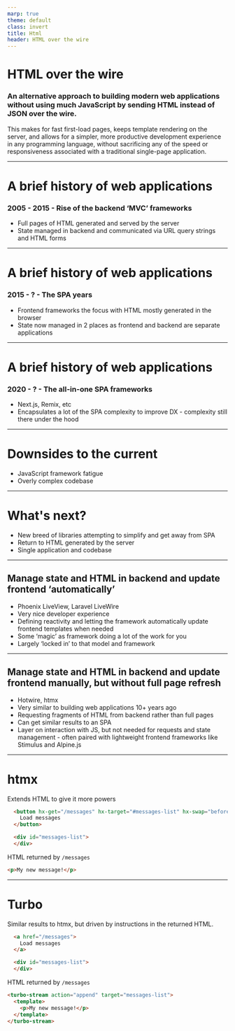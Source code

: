 ```yaml
---
marp: true
theme: default
class: invert
title: Html
header: HTML over the wire
---
```

<!-- _class: lead invert -->

# HTML over the wire
### An alternative approach to building modern web applications without using much JavaScript by sending HTML instead of JSON over the wire.

This makes for fast first-load pages, keeps template rendering on the server, and allows for a simpler, more productive development experience in any programming language, without sacrificing any of the speed or responsiveness associated with a traditional single-page application.

---

# A brief history of web applications

### 2005 - 2015 - Rise of the backend ‘MVC’ frameworks
- Full pages of HTML generated and served by the server
- State managed in backend and communicated via URL query strings and HTML forms

---

# A brief history of web applications

### 2015 - ? - The SPA years
- Frontend frameworks the focus with HTML mostly generated in the browser
- State now managed in 2 places as frontend and backend are separate applications

---

# A brief history of web applications

### 2020 - ? - The all-in-one SPA frameworks
- Next.js, Remix, etc
- Encapsulates a lot of the SPA complexity to improve DX - complexity still there under the hood

---

# Downsides to the current

- JavaScript framework fatigue
- Overly complex codebase

---

# What's next?

- New breed of libraries attempting to simplify and get away from SPA
- Return to HTML generated by the server
- Single application and codebase

---

## Manage state and HTML in backend and update frontend ‘automatically’
- Phoenix LiveView, Laravel LiveWire
- Very nice developer experience
- Defining reactivity and letting the framework automatically update frontend templates when needed
- Some ‘magic’ as framework doing a lot of the work for you
- Largely ‘locked in’ to that model and framework

---

## Manage state and HTML in backend and update frontend manually, but without full page refresh
- Hotwire, htmx
- Very similar to building web applications 10+ years ago
- Requesting fragments of HTML from backend rather than full pages
- Can get similar results to an SPA
- Layer on interaction with JS, but not needed for requests and state management - often paired with lightweight frontend frameworks like Stimulus and Alpine.js

---

# htmx
Extends HTML to give it more powers
```html
  <button hx-get="/messages" hx-target="#messages-list" hx-swap="beforeend">
    Load messages
  </button>

  <div id="messages-list">
  </div>
```
HTML returned by `/messages`
```html
<p>My new message!</p>
```

---

# Turbo
Similar results to htmx, but driven by instructions in the returned HTML.
```html
  <a href="/messages">
    Load messages
  </a>

  <div id="messages-list">
  </div>
```
HTML returned by `/messages`
```html
<turbo-stream action="append" target="messages-list">
  <template>
    <p>My new message!</p>
  </template>
</turbo-stream>
```

